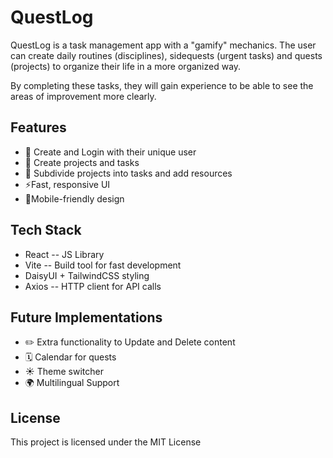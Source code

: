 # QuestLog

QuestLog is a task management app with a "gamify" mechanics.
The user can create daily routines (disciplines), sidequests (urgent tasks)
and quests (projects) to organize their life in a more organized way.

By completing these tasks, they will gain experience to be able to see the areas
of improvement more clearly.

## Features

- 🙍 Create and Login with their unique user
- 📃 Create projects and tasks
- 💼 Subdivide projects into tasks and add resources
- ⚡Fast, responsive UI
- 📱Mobile-friendly design

## Tech Stack

- React -- JS Library
- Vite -- Build tool for fast development
- DaisyUI + TailwindCSS styling
- Axios -- HTTP client for API calls

## Future Implementations

- ✏️ Extra functionality to Update and Delete content
- 🗓️ Calendar for quests
- ☀️ Theme switcher
- 🌍 Multilingual Support

## License

This project is licensed under the MIT License
